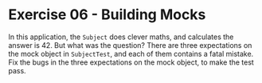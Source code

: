 # Exercise 06 - Building Mocks

In this application, the `Subject` does clever maths, and calculates the answer is 42.  But what was the question?  There
are three expectations on the mock object in `SubjectTest`, and each of them contains a fatal mistake.  Fix the
bugs in the three expectations on the mock object, to make the test pass.
